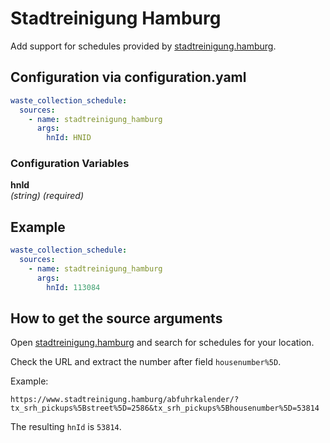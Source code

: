 # Stadtreinigung Hamburg

Add support for schedules provided by [stadtreinigung.hamburg](https://www.stadtreinigung.hamburg/).

## Configuration via configuration.yaml

```yaml
waste_collection_schedule:
  sources:
    - name: stadtreinigung_hamburg
      args:
        hnId: HNID
```

### Configuration Variables

**hnId**<br>
*(string) (required)*

## Example

```yaml
waste_collection_schedule:
  sources:
    - name: stadtreinigung_hamburg
      args:
        hnId: 113084
```

## How to get the source arguments

Open [stadtreinigung.hamburg](https://www.stadtreinigung.hamburg/abfuhrkalender/) and search for schedules for your location.

Check the URL and extract the number after field `housenumber%5D`.

Example:

`https://www.stadtreinigung.hamburg/abfuhrkalender/?tx_srh_pickups%5Bstreet%5D=2586&tx_srh_pickups%5Bhousenumber%5D=53814`

The resulting `hnId` is `53814`.